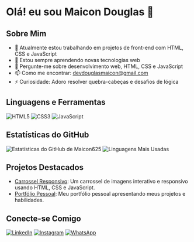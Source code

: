 # Olá! eu sou Maicon Douglas 👋

## Sobre Mim
- 🔭 Atualmente estou trabalhando em projetos de front-end com HTML, CSS e JavaScript
- 🌱 Estou sempre aprendendo novas tecnologias web
- 💬 Pergunte-me sobre desenvolvimento web, HTML, CSS e JavaScript
- 📫 Como me encontrar: devdouglasmaicon@gmail.com
- ⚡ Curiosidade: Adoro resolver quebra-cabeças e desafios de lógica

## Linguagens e Ferramentas
![HTML5](https://img.shields.io/badge/-HTML5-E34F26?style=flat&logo=html5&logoColor=white)
![CSS3](https://img.shields.io/badge/-CSS3-1572B6?style=flat&logo=css3&logoColor=white)
![JavaScript](https://img.shields.io/badge/-JavaScript-F7DF1E?style=flat&logo=javascript&logoColor=black)

## Estatísticas do GitHub
![Estatísticas do GitHub de Maicon625](https://github-readme-stats.vercel.app/api?username=Maicon625&show_icons=true&theme=radical)
![Linguagens Mais Usadas](https://github-readme-stats.vercel.app/api/top-langs/?username=Maicon625&layout=compact&theme=radical)

## Projetos Destacados
- [Carrossel Responsivo](https://maicon625.github.io/project/projeto1//Maicon625/carrossel-responsivo): Um carrossel de imagens interativo e responsivo usando HTML, CSS e JavaScript.
- [Portfólio Pessoal](https://devfuturo.netlify.app/Maicon625/portfolio): Meu portfólio pessoal apresentando meus projetos e habilidades.

## Conecte-se Comigo
[![LinkedIn](https://img.shields.io/badge/-LinkedIn-0077B5?style=flat&logo=linkedin&logoColor=white)](https://www.linkedin.com/in/Maicon625)
[![Instagram](https://img.shields.io/badge/-Instagram-E4405F?style=flat&logo=instagram&logoColor=white)](https://www.instagram.com/Maicon625)
[![WhatsApp](https://img.shields.io/badge/-WhatsApp-25D366?style=flat&logo=whatsapp&logoColor=white)](https://wa.me/5561991428562)

